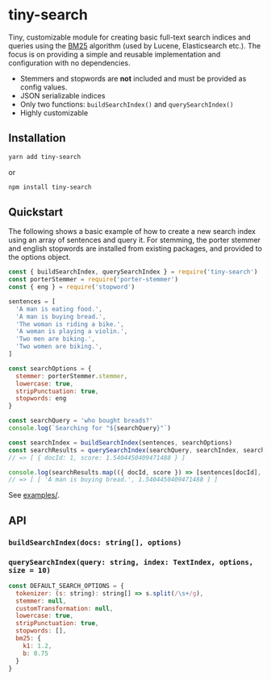 # tiny-search

Tiny, customizable module for creating basic full-text search indices and queries using the [BM25](https://en.wikipedia.org/wiki/Okapi_BM25) algorithm (used by Lucene, Elasticsearch etc.). The focus is on providing a simple and reusable implementation and configuration with no dependencies.

- Stemmers and stopwords are **not** included and must be provided as config values.
- JSON serializable indices
- Only two functions: `buildSearchIndex()` and `querySearchIndex()`
- Highly customizable

## Installation

```bash
yarn add tiny-search
```

or 

```bash
npm install tiny-search
```

## Quickstart

The following shows a basic example of how to create a new search index using an array of sentences and query it. For stemming, the porter stemmer and english stopwords are installed from existing packages, and provided to the options object.

```javascript
const { buildSearchIndex, querySearchIndex } = require('tiny-search')
const porterStemmer = require('porter-stemmer')
const { eng } = require('stopword')

sentences = [
  'A man is eating food.',
  'A man is buying bread.',
  'The woman is riding a bike.',
  'A woman is playing a violin.',
  'Two men are biking.',
  'Two women are biking.',
]

const searchOptions = {
  stemmer: porterStemmer.stemmer,
  lowercase: true,
  stripPunctuation: true,
  stopwords: eng
}

const searchQuery = 'who bought breads?'
console.log(`Searching for "${searchQuery}"`)

const searchIndex = buildSearchIndex(sentences, searchOptions)
const searchResults = querySearchIndex(searchQuery, searchIndex, searchOptions)
// => [ { docId: 1, score: 1.5404450409471488 } ]

console.log(searchResults.map(({ docId, score }) => [sentences[docId], score]))
// => [ [ 'A man is buying bread.', 1.5404450409471488 ] ]
```


See [examples/](https://github.com/olastor/tiny-search/tree/main/examples).

## API

### `buildSearchIndex(docs: string[], options)`

### `querySearchIndex(query: string, index: TextIndex, options, size = 10)`

```javascript
const DEFAULT_SEARCH_OPTIONS = {
  tokenizer: (s: string): string[] => s.split(/\s+/g),
  stemmer: null,
  customTransformation: null,
  lowercase: true,
  stripPunctuation: true,
  stopwords: [],
  bm25: {
    k1: 1.2,
    b: 0.75
  }
}
```
